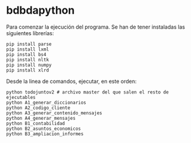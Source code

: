 # bdbdapython
Para comenzar la ejecución del programa. Se han de tener instaladas las siguientes librerías:
```
pip install parse
pip install lxml
pip install bs4
pip install nltk
pip install numpy
pip install xlrd
```

Desde la linea de comandos, ejecutar, en este orden: 
```
python todojuntov2 # archivo master del que salen el resto de ejecutables
python A1_generar_diccionarios
python A2_codigo_cliente
python A3_generar_contenido_mensajes
python A4_generar_mensajes
python B1_contabilidad
python B2_asuntos_economicos
python B3_ampliacion_informes
```
